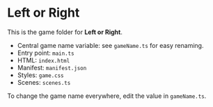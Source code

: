 # Left or Right

This is the game folder for **Left or Right**.

- Central game name variable: see `gameName.ts` for easy renaming.
- Entry point: `main.ts`
- HTML: `index.html`
- Manifest: `manifest.json`
- Styles: `game.css`
- Scenes: `scenes.ts`

To change the game name everywhere, edit the value in `gameName.ts`.

